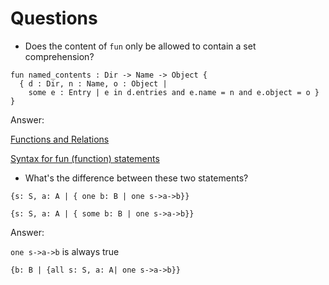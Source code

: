 # Questions

* Does the content of `fun` only be allowed to contain a set comprehension?
```
fun named_contents : Dir -> Name -> Object {
  { d : Dir, n : Name, o : Object |
    some e : Entry | e in d.entries and e.name = n and e.object = o }
}
```
Answer:

[Functions and Relations](https://alloytools.org/tutorials/online/sidenote-relation-function.html)

[Syntax for fun (function) statements](https://alloytools.org/tutorials/online/sidenote-format-functions.html)

* What's the difference between these two statements?

`{s: S, a: A | { one b: B | one s->a->b}}`

`{s: S, a: A | { some b: B | one s->a->b}}`

Answer:

`one s->a->b` is always true

`{b: B | {all s: S, a: A| one s->a->b}}`